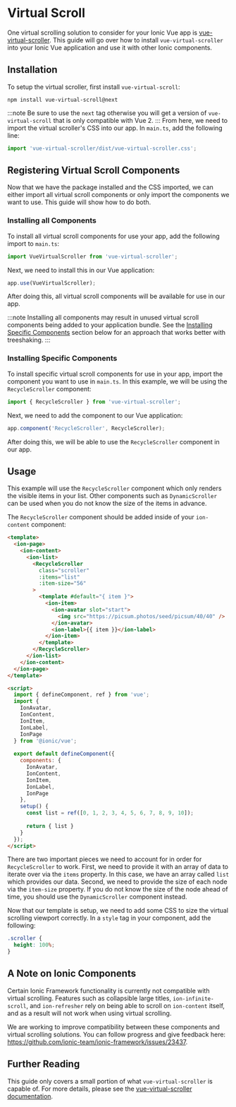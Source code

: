 # Virtual Scroll

One virtual scrolling solution to consider for your Ionic Vue app is [vue-virtual-scroller](https://github.com/Akryum/vue-virtual-scroller/blob/next/packages/vue-virtual-scroller/README.md). This guide will go over how to install `vue-virtual-scroller` into your Ionic Vue application and use it with other Ionic components.

## Installation

To setup the virtual scroller, first install `vue-virtual-scroll`:

```shell
npm install vue-virtual-scroll@next
```

:::note
Be sure to use the `next` tag otherwise you will get a version of `vue-virtual-scroll` that is only compatible with Vue 2.
:::
From here, we need to import the virtual scroller's CSS into our app. In `main.ts`, add the following line:

```js
import 'vue-virtual-scroller/dist/vue-virtual-scroller.css';
```

## Registering Virtual Scroll Components

Now that we have the package installed and the CSS imported, we can either import all virtual scroll components or only import the components we want to use. This guide will show how to do both.

### Installing all Components

To install all virtual scroll components for use your app, add the following import to `main.ts`:

```js
import VueVirtualScroller from 'vue-virtual-scroller';
```

Next, we need to install this in our Vue application:

```js
app.use(VueVirtualScroller);
```

After doing this, all virtual scroll components will be available for use in our app.

:::note
Installing all components may result in unused virtual scroll components being added to your application bundle. See the [Installing Specific Components](#installing-specific-components) section below for an approach that works better with treeshaking.
:::
### Installing Specific Components

To install specific virtual scroll components for use in your app, import the component you want to use in `main.ts`. In this example, we will be using the `RecycleScroller` component:

```js
import { RecycleScroller } from 'vue-virtual-scroller';
```

Next, we need to add the component to our Vue application:

```js
app.component('RecycleScroller', RecycleScroller);
```

After doing this, we will be able to use the `RecycleScroller` component in our app.

## Usage

This example will use the `RecycleScroller` component which only renders the visible items in your list. Other components such as `DynamicScroller` can be used when you do not know the size of the items in advance.

The `RecycleScroller` component should be added inside of your `ion-content` component:

```html
<template>
  <ion-page>
    <ion-content>
      <ion-list>
        <RecycleScroller
          class="scroller"
          :items="list"
          :item-size="56"
        >
          <template #default="{ item }">
            <ion-item>
              <ion-avatar slot="start">
                <img src="https://picsum.photos/seed/picsum/40/40" />
              </ion-avatar>
              <ion-label>{{ item }}</ion-label>
            </ion-item>
          </template>
        </RecycleScroller>
      </ion-list>
    </ion-content>
  </ion-page>
</template>

<script>
  import { defineComponent, ref } from 'vue';
  import {
    IonAvatar,
    IonContent,
    IonItem,
    IonLabel,
    IonPage
  } from '@ionic/vue';
  
  export default defineComponent({
    components: {
      IonAvatar,
      IonContent,
      IonItem,
      IonLabel,
      IonPage
    },
    setup() {
      const list = ref([0, 1, 2, 3, 4, 5, 6, 7, 8, 9, 10]);
      
      return { list }
    }
  });
</script>
```

There are two important pieces we need to account for in order for `RecycleScroller` to work. First, we need to provide it with an array of data to iterate over via the `items` property. In this case, we have an array called `list` which provides our data. Second, we need to provide the size of each node via the `item-size` property. If you do not know the size of the node ahead of time, you should use the `DynamicScroller` component instead.

Now that our template is setup, we need to add some CSS to size the virtual scrolling viewport correctly. In a `style` tag in your component, add the following:

```css
.scroller {
  height: 100%;
}
```

## A Note on Ionic Components

Certain Ionic Framework functionality is currently not compatible with virtual scrolling. Features such as collapsible large titles, `ion-infinite-scroll`, and `ion-refresher` rely on being able to scroll on `ion-content` itself, and as a result will not work when using virtual scrolling.

We are working to improve compatibility between these components and virtual scrolling solutions. You can follow progress and give feedback here: https://github.com/ionic-team/ionic-framework/issues/23437.

## Further Reading

This guide only covers a small portion of what `vue-virtual-scroller` is capable of. For more details, please see the [vue-virtual-scroller documentation](https://github.com/Akryum/vue-virtual-scroller/blob/next/packages/vue-virtual-scroller/README.md).